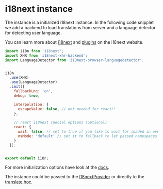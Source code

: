 # i18next instance

The instance is a initialized i18next instance. In the following code snipplet we add a backend to load translations from server and a language detector for detecting user language.

You can learn more about [i18next](http://i18next.com) and [plugins](https://www.i18next.com/plugins-and-utils.html#plugins) on the i18next website.

```js
import i18n from 'i18next';
import XHR from 'i18next-xhr-backend';
import LanguageDetector from 'i18next-browser-languagedetector';


i18n
  .use(XHR)
  .use(LanguageDetector)
  .init({
    fallbackLng: 'en',
    debug: true,

    interpolation: {
      escapeValue: false, // not needed for react!!
    },
    
    // react i18next special options (optional)
    react: {
      wait: false, // set to true if you like to wait for loaded in every translated hoc
      nsMode: 'default' // set it to fallback to let passed namespaces to translated hoc act as fallbacks
    }
  });


export default i18n;
```

For more initialization options have look at the [docs](https://www.i18next.com/configuration-options.html).

The instance could be passed to the [I18nextProvider](/components/i18nextprovider.md) or directly to the [translate hoc](/components/translate-hoc.md).